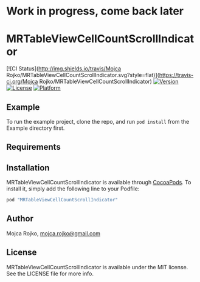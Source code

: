 # Work in progress, come back later

# MRTableViewCellCountScrollIndicator

[![CI Status](http://img.shields.io/travis/Mojca Rojko/MRTableViewCellCountScrollIndicator.svg?style=flat)](https://travis-ci.org/Mojca Rojko/MRTableViewCellCountScrollIndicator)
[![Version](https://img.shields.io/cocoapods/v/MRTableViewCellCountScrollIndicator.svg?style=flat)](http://cocoapods.org/pods/MRTableViewCellCountScrollIndicator)
[![License](https://img.shields.io/cocoapods/l/MRTableViewCellCountScrollIndicator.svg?style=flat)](http://cocoapods.org/pods/MRTableViewCellCountScrollIndicator)
[![Platform](https://img.shields.io/cocoapods/p/MRTableViewCellCountScrollIndicator.svg?style=flat)](http://cocoapods.org/pods/MRTableViewCellCountScrollIndicator)

## Example

To run the example project, clone the repo, and run `pod install` from the Example directory first.

## Requirements

## Installation

MRTableViewCellCountScrollIndicator is available through [CocoaPods](http://cocoapods.org). To install
it, simply add the following line to your Podfile:

```ruby
pod "MRTableViewCellCountScrollIndicator"
```

## Author

Mojca Rojko, mojca.rojko@gmail.com

## License

MRTableViewCellCountScrollIndicator is available under the MIT license. See the LICENSE file for more info.
